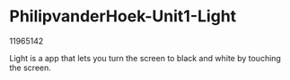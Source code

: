 # PhilipvanderHoek-Unit1-Light
11965142

Light is a app that lets you turn the screen to black and white by touching the screen.
